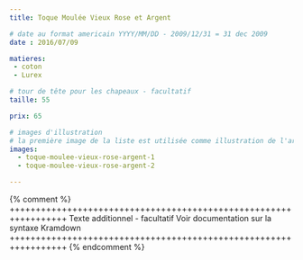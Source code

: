```yaml
---
title: Toque Moulée Vieux Rose et Argent

# date au format americain YYYY/MM/DD - 2009/12/31 = 31 dec 2009
date : 2016/07/09

matieres:
 - coton
 - Lurex

# tour de tête pour les chapeaux - facultatif
taille: 55

prix: 65

# images d'illustration
# la première image de la liste est utilisée comme illustration de l'article dans les pages de listing.
images:
  - toque-moulee-vieux-rose-argent-1
  - toque-moulee-vieux-rose-argent-2

---
```

{% comment %} +++++++++++++++++++++++++++++++++++++++++++++++++++++++++++++++++
              Texte additionnel - facultatif
              Voir documentation sur la syntaxe Kramdown
+++++++++++++++++++++++++++++++++++++++++++++++++++++++++++++++++ {% endcomment %}
